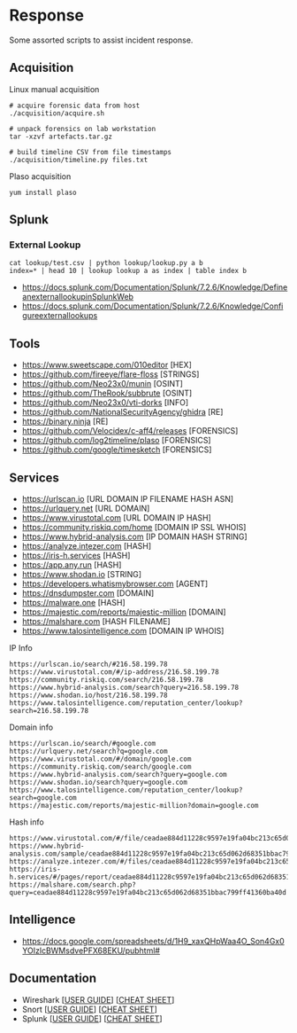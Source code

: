 # Response

Some assorted scripts to assist incident response.

## Acquisition

Linux manual acquisition
```
# acquire forensic data from host
./acquisition/acquire.sh

# unpack forensics on lab workstation
tar -xzvf artefacts.tar.gz

# build timeline CSV from file timestamps
./acquisition/timeline.py files.txt
```

Plaso acquisition
```
yum install plaso

```

## Splunk

### External Lookup

```
cat lookup/test.csv | python lookup/lookup.py a b
index=* | head 10 | lookup lookup a as index | table index b
```

- https://docs.splunk.com/Documentation/Splunk/7.2.6/Knowledge/DefineanexternallookupinSplunkWeb
- https://docs.splunk.com/Documentation/Splunk/7.2.6/Knowledge/Configureexternallookups

## Tools

- https://www.sweetscape.com/010editor [HEX]
- https://github.com/fireeye/flare-floss [STRINGS]
- https://github.com/Neo23x0/munin [OSINT]
- https://github.com/TheRook/subbrute [OSINT]
- https://github.com/Neo23x0/vti-dorks [INFO]
- https://github.com/NationalSecurityAgency/ghidra [RE]
- https://binary.ninja [RE]
- https://github.com/Velocidex/c-aff4/releases [FORENSICS]
- https://github.com/log2timeline/plaso [FORENSICS]
- https://github.com/google/timesketch [FORENSICS]

## Services

- https://urlscan.io [URL DOMAIN IP FILENAME HASH ASN]
- https://urlquery.net [URL DOMAIN]
- https://www.virustotal.com [URL DOMAIN IP HASH]
- https://community.riskiq.com/home [DOMAIN IP SSL WHOIS]
- https://www.hybrid-analysis.com [IP DOMAIN HASH STRING]
- https://analyze.intezer.com [HASH]
- https://iris-h.services [HASH]
- https://app.any.run [HASH]
- https://www.shodan.io [STRING]
- https://developers.whatismybrowser.com [AGENT]
- https://dnsdumpster.com [DOMAIN]
- https://malware.one [HASH]
- https://majestic.com/reports/majestic-million [DOMAIN]
- https://malshare.com [HASH FILENAME]
- https://www.talosintelligence.com [DOMAIN IP WHOIS]

IP Info
```
https://urlscan.io/search/#216.58.199.78
https://www.virustotal.com/#/ip-address/216.58.199.78
https://community.riskiq.com/search/216.58.199.78
https://www.hybrid-analysis.com/search?query=216.58.199.78
https://www.shodan.io/host/216.58.199.78
https://www.talosintelligence.com/reputation_center/lookup?search=216.58.199.78
```

Domain info
```
https://urlscan.io/search/#google.com
https://urlquery.net/search?q=google.com
https://www.virustotal.com/#/domain/google.com
https://community.riskiq.com/search/google.com
https://www.hybrid-analysis.com/search?query=google.com
https://www.shodan.io/search?query=google.com
https://www.talosintelligence.com/reputation_center/lookup?search=google.com
https://majestic.com/reports/majestic-million?domain=google.com
```

Hash info
```
https://www.virustotal.com/#/file/ceadae884d11228c9597e19fa04bc213c65d062d68351bbac799ff41360ba40d
https://www.hybrid-analysis.com/sample/ceadae884d11228c9597e19fa04bc213c65d062d68351bbac799ff41360ba40d
https://analyze.intezer.com/#/files/ceadae884d11228c9597e19fa04bc213c65d062d68351bbac799ff41360ba40d
https://iris-h.services/#/pages/report/ceadae884d11228c9597e19fa04bc213c65d062d68351bbac799ff41360ba40d
https://malshare.com/search.php?query=ceadae884d11228c9597e19fa04bc213c65d062d68351bbac799ff41360ba40d
```

## Intelligence

- https://docs.google.com/spreadsheets/d/1H9_xaxQHpWaa4O_Son4Gx0YOIzlcBWMsdvePFX68EKU/pubhtml#

## Documentation

- Wireshark [[USER GUIDE](https://www.wireshark.org/docs/wsug_html_chunked/)] [[CHEAT SHEET](http://packetlife.net/media/library/13/Wireshark_Display_Filters.pdf)]
- Snort [[USER GUIDE](http://manual-snort-org.s3-website-us-east-1.amazonaws.com/)] [[CHEAT SHEET](https://drive.google.com/file/d/0B8NS7iXwJhA7RTE3QzNGRHVtNzg/view)]
- Splunk [[USER GUIDE](https://docs.splunk.com/Documentation)] [[CHEAT SHEET](https://www.splunk.com/pdfs/solution-guides/splunk-quick-reference-guide.pdf)]

